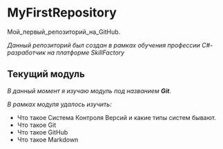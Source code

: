 # MyFirstRepository
Мой_первый_репозиторий_на_GitHub.

*Данный репозиторий был создан в рамках обучения профессии C#-разработчик на платформе SkillFactory*

## Текущий модуль
*В данный момент я изучаю модуль под названием **Git***.

*В рамках модуля удалось изучить:*
* Что такое Система Контроля Версий и какие типы систем бывают.
* Что такое Git
* Что такое GitHub
* Что такое Markdown
